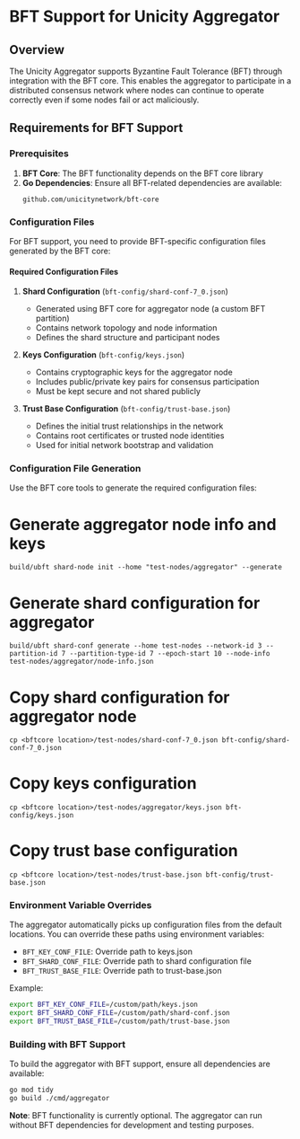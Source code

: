 # BFT Support for Unicity Aggregator

## Overview

The Unicity Aggregator supports Byzantine Fault Tolerance (BFT) through integration with the BFT core. This enables the aggregator to participate in a distributed consensus network where nodes can continue to operate correctly even if some nodes fail or act maliciously.

## Requirements for BFT Support

### Prerequisites

1. **BFT Core**: The BFT functionality depends on the BFT core library
2. **Go Dependencies**: Ensure all BFT-related dependencies are available:
   ```
   github.com/unicitynetwork/bft-core
   ```

### Configuration Files

For BFT support, you need to provide BFT-specific configuration files generated by the BFT core:

#### Required Configuration Files

1. **Shard Configuration** (`bft-config/shard-conf-7_0.json`)
   - Generated using BFT core for aggregator node (a custom BFT partition)
   - Contains network topology and node information
   - Defines the shard structure and participant nodes

2. **Keys Configuration** (`bft-config/keys.json`)
   - Contains cryptographic keys for the aggregator node
   - Includes public/private key pairs for consensus participation
   - Must be kept secure and not shared publicly

3. **Trust Base Configuration** (`bft-config/trust-base.json`)
   - Defines the initial trust relationships in the network
   - Contains root certificates or trusted node identities
   - Used for initial network bootstrap and validation

### Configuration File Generation

Use the BFT core tools to generate the required configuration files:

# Generate aggregator node info and keys
`build/ubft shard-node init --home "test-nodes/aggregator" --generate`
# Generate shard configuration for aggregator
`build/ubft shard-conf generate --home test-nodes --network-id 3 --partition-id 7 --partition-type-id 7 --epoch-start 10 --node-info test-nodes/aggregator/node-info.json`
                  
# Copy shard configuration for aggregator node
`cp <bftcore location>/test-nodes/shard-conf-7_0.json bft-config/shard-conf-7_0.json`
# Copy keys configuration
`cp <bftcore location>/test-nodes/aggregator/keys.json bft-config/keys.json`
# Copy trust base configuration  
`cp <bftcore location>/test-nodes/trust-base.json bft-config/trust-base.json`


### Environment Variable Overrides

The aggregator automatically picks up configuration files from the default locations. You can override these paths using environment variables:

- `BFT_KEY_CONF_FILE`: Override path to keys.json
- `BFT_SHARD_CONF_FILE`: Override path to shard configuration file
- `BFT_TRUST_BASE_FILE`: Override path to trust-base.json

Example:
```bash
export BFT_KEY_CONF_FILE=/custom/path/keys.json
export BFT_SHARD_CONF_FILE=/custom/path/shard-conf.json
export BFT_TRUST_BASE_FILE=/custom/path/trust-base.json
```

### Building with BFT Support

To build the aggregator with BFT support, ensure all dependencies are available:

```bash
go mod tidy
go build ./cmd/aggregator
```

**Note**: BFT functionality is currently optional. The aggregator can run without BFT dependencies for development and testing purposes.
